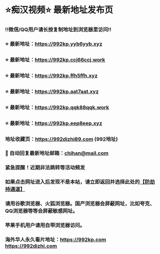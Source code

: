 # ⭐️痴汉视频⭐️ 最新地址发布页

### ‼️微信/QQ用户请长按复制地址到浏览器里访问‼️

### ⭐️ 最新地址：https://992kp.yyb6yyb.xyz

### ⭐️ 最新地址：https://992kp.ccj66ccj.work

### ⭐️ 最新地址：https://992kp.ffh5ffh.xyz

### ⭐️ 最新地址：https://992kp.aat7aat.xyz

### ⭐️ 最新地址：https://992kp.qqk88qqk.work

### ⭐️ 最新地址：https://992kp.eep8eep.xyz



### 地址收藏页：https://992dizhi89.com (992地址)
### 📧 自动回复最新地址邮箱：chihan@mail.com
### 紧急提醒！近期非法跳转等活动频发
### 如果点击网址进入后发现不是本站，请立即返回并选择此处的[【防劫持通道】](https://23.224.130.222:7583)
### 请用谷歌浏览器、火狐浏览器。国产浏览器会屏蔽网址，比如夸克、QQ浏览器等等会屏蔽敏感网址。
### 苹果手机用户请用自带浏览器访问。
### 海外华人永久看片地址：https://992kp.com  https://992dizhi.com
